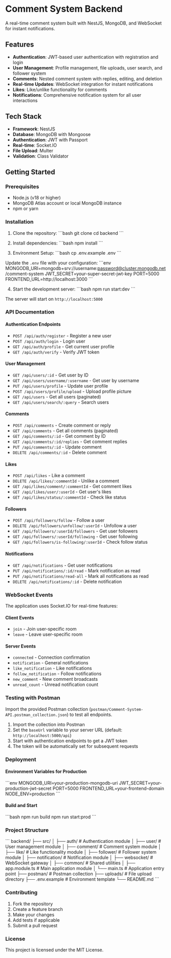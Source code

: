 # Comment System Backend

A real-time comment system built with NestJS, MongoDB, and WebSocket for instant notifications.

## Features

- **Authentication**: JWT-based user authentication with registration and login
- **User Management**: Profile management, file uploads, user search, and follower system
- **Comments**: Nested comment system with replies, editing, and deletion
- **Real-time Updates**: WebSocket integration for instant notifications
- **Likes**: Like/unlike functionality for comments
- **Notifications**: Comprehensive notification system for all user interactions

## Tech Stack

- **Framework**: NestJS
- **Database**: MongoDB with Mongoose
- **Authentication**: JWT with Passport
- **Real-time**: Socket.IO
- **File Upload**: Multer
- **Validation**: Class Validator

## Getting Started

### Prerequisites

- Node.js (v18 or higher)
- MongoDB Atlas account or local MongoDB instance
- npm or yarn

### Installation

1. Clone the repository:
\`\`\`bash
git clone <repository-url>
cd backend
\`\`\`

2. Install dependencies:
\`\`\`bash
npm install
\`\`\`

3. Environment Setup:
\`\`\`bash
cp .env.example .env
\`\`\`

Update the `.env` file with your configuration:
\`\`\`env
MONGODB_URI=mongodb+srv://username:password@cluster.mongodb.net/comment-system
JWT_SECRET=your-super-secret-jwt-key
PORT=5000
FRONTEND_URL=http://localhost:3000
\`\`\`

4. Start the development server:
\`\`\`bash
npm run start:dev
\`\`\`

The server will start on `http://localhost:5000`

### API Documentation

#### Authentication Endpoints

- `POST /api/auth/register` - Register a new user
- `POST /api/auth/login` - Login user
- `GET /api/auth/profile` - Get current user profile
- `GET /api/auth/verify` - Verify JWT token

#### User Management

- `GET /api/users/:id` - Get user by ID
- `GET /api/users/username/:username` - Get user by username
- `PUT /api/users/profile` - Update user profile
- `POST /api/users/profile/upload` - Upload profile picture
- `GET /api/users` - Get all users (paginated)
- `GET /api/users/search/:query` - Search users

#### Comments

- `POST /api/comments` - Create comment or reply
- `GET /api/comments` - Get all comments (paginated)
- `GET /api/comments/:id` - Get comment by ID
- `GET /api/comments/:id/replies` - Get comment replies
- `PUT /api/comments/:id` - Update comment
- `DELETE /api/comments/:id` - Delete comment

#### Likes

- `POST /api/likes` - Like a comment
- `DELETE /api/likes/:commentId` - Unlike a comment
- `GET /api/likes/comment/:commentId` - Get comment likes
- `GET /api/likes/user/:userId` - Get user's likes
- `GET /api/likes/status/:commentId` - Check like status

#### Followers

- `POST /api/followers/follow` - Follow a user
- `DELETE /api/followers/unfollow/:userId` - Unfollow a user
- `GET /api/followers/:userId/followers` - Get user followers
- `GET /api/followers/:userId/following` - Get user following
- `GET /api/followers/is-following/:userId` - Check follow status

#### Notifications

- `GET /api/notifications` - Get user notifications
- `PUT /api/notifications/:id/read` - Mark notification as read
- `PUT /api/notifications/read-all` - Mark all notifications as read
- `DELETE /api/notifications/:id` - Delete notification

### WebSocket Events

The application uses Socket.IO for real-time features:

#### Client Events
- `join` - Join user-specific room
- `leave` - Leave user-specific room

#### Server Events
- `connected` - Connection confirmation
- `notification` - General notifications
- `like_notification` - Like notifications
- `follow_notification` - Follow notifications
- `new_comment` - New comment broadcasts
- `unread_count` - Unread notification count

### Testing with Postman

Import the provided Postman collection (`postman/Comment-System-API.postman_collection.json`) to test all endpoints.

1. Import the collection into Postman
2. Set the `baseUrl` variable to your server URL (default: `http://localhost:5000/api`)
3. Start with authentication endpoints to get a JWT token
4. The token will be automatically set for subsequent requests

### Deployment

#### Environment Variables for Production

\`\`\`env
MONGODB_URI=your-production-mongodb-uri
JWT_SECRET=your-production-jwt-secret
PORT=5000
FRONTEND_URL=your-frontend-domain
NODE_ENV=production
\`\`\`

#### Build and Start

\`\`\`bash
npm run build
npm run start:prod
\`\`\`

### Project Structure

\`\`\`
backend/
├── src/
│   ├── auth/              # Authentication module
│   ├── user/              # User management module
│   ├── comment/           # Comment system module
│   ├── like/              # Like functionality module
│   ├── follower/          # Follower system module
│   ├── notification/      # Notification module
│   ├── websocket/         # WebSocket gateway
│   ├── common/            # Shared utilities
│   ├── app.module.ts      # Main application module
│   └── main.ts            # Application entry point
├── postman/               # Postman collection
├── uploads/               # File upload directory
├── .env.example           # Environment template
└── README.md
\`\`\`

### Contributing

1. Fork the repository
2. Create a feature branch
3. Make your changes
4. Add tests if applicable
5. Submit a pull request

### License

This project is licensed under the MIT License.
